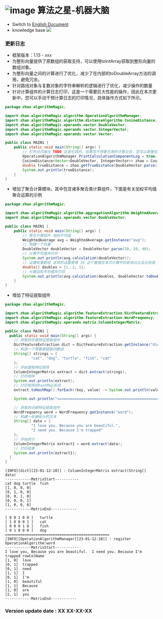 # ![image](https://user-images.githubusercontent.com/113756063/194830221-abe24fcc-484b-4769-b3b7-ec6d8138f436.png) 算法之星-机器大脑

- Switch to [English Document](https://github.com/BeardedManZhao/algorithmStar/blob/main/src_code/update/1.12_1.13.md)
- knowledge base
  <a href="https://github.com/BeardedManZhao/algorithmStar/blob/main/KnowledgeDocument/knowledge%20base-Chinese.md">
  <img src = "https://user-images.githubusercontent.com/113756063/194838003-7ad14dac-b38c-4b57-a942-ba58f00baaf7.png"/>
  </a>

### 更新日志

* 框架版本：1.13 - xxx
* 为整形向量提供了原数组的获取支持，可以使用toIntArray获取到整形向量的数组对象。
* 为整形向量之间的计算进行了优化，减少了在内部的toDoubleArray方法的调用，避免冗余。
* 针对路线对象与复数对象的字符串解析的逻辑进行了优化，减少操作的数量
* 针对计算组件的计算日志打印，这是一个需要巨大性能的操作，因此在本次更新中，您可以手动干预计算日志的打印情况，具体操作方式如下所示。

```java
package zhao.algorithmMagic;

import zhao.algorithmMagic.algorithm.OperationAlgorithmManager;
import zhao.algorithmMagic.algorithm.distanceAlgorithm.CosineDistance;
import zhao.algorithmMagic.operands.vector.DoubleVector;
import zhao.algorithmMagic.operands.vector.IntegerVector;
import zhao.algorithmMagic.operands.vector.Vector;

public class MAIN1 {
    public static void main(String[] args) {
        // 打开日志输出 TODO 这是可选的，如果您不想要无用的计算日志，您可以直接在这里设置为false或是不进行该参数的设置，该参数默认为false
        OperationAlgorithmManager.PrintCalculationComponentLog = true;
        CosineDistance<Vector<DoubleVector, IntegerVector>> zhao = CosineDistance.getInstance("zhao");
        double trueDistance = zhao.getTrueDistance(DoubleVector.parse(1.0, 2.0, 3.0, 4.0, 5.0), DoubleVector.parse(1.0, 2.0, 3.0, 4.0, 5.0));
        System.out.println(trueDistance);
    }
}
```

* 增加了聚合计算模块，其中包含诸多聚合类计算组件，下面是有关加权平均值聚合运算的示例

```java
package zhao.algorithmMagic;

import zhao.algorithmMagic.algorithm.aggregationAlgorithm.WeightedAverage;
import zhao.algorithmMagic.operands.vector.DoubleVector;

public class MAIN1 {
    public static void main(String[] args) {
        // 聚合计算组件 加权平均值
        WeightedAverage avg = WeightedAverage.getInstance("avg");
        // 构建一个向量
        DoubleVector doubleVector = DoubleVector.parse(20, 10, 40);
        // 计算平均值并打印
        System.out.println(avg.calculation(doubleVector));
        // 设置权重数组 这样的设置使得 10 这个数值在本次计算中的影响占比会比较高
        double[] doubles = {1, 2, 1};
        // 计算加权平均值并打印
        System.out.println(avg.calculation(doubles, doubleVector.toDoubleArray()));
    }
}
```

* 增加了特征提取组件

```java
package zhao.algorithmMagic;

import zhao.algorithmMagic.algorithm.featureExtraction.DictFeatureExtraction;
import zhao.algorithmMagic.algorithm.featureExtraction.WordFrequency;
import zhao.algorithmMagic.operands.matrix.ColumnIntegerMatrix;

public class MAIN1 {
  public static void main(String[] args) {
    // 获取到字典特征提取组件
    DictFeatureExtraction dict = DictFeatureExtraction.getInstance("dict");
    // 构造一个需要被提取的数组
    String[] strings = {
            "cat", "dog", "turtle", "fish", "cat"
    };
    // 开始提取特征矩阵
    ColumnIntegerMatrix extract = dict.extract(strings);
    // 打印矩阵
    System.out.println(extract);
    // 打印矩阵的hashMap形式
    extract.toHashMap().forEach((key, value) -> System.out.println(value.toString() + '\t' + key));

    System.out.println("================================================");

    // 获取到词频特征提取组件
    WordFrequency word = WordFrequency.getInstance("word");
    // 构建一些被统计的文本
    String[] data = {
            "I love you, Because you are beautiful.",
            "I need you. Because I'm trapped"
    };
    // 开始统计
    ColumnIntegerMatrix extract1 = word.extract(data);
    // 打印结果
    System.out.println(extract1);
  }
}
```

```
[INFO][dict][23-01-12:10]] : ColumnIntegerMatrix extract(String[] data)
------------MatrixStart-----------
cat	dog	turtle	fish	
[1, 0, 0, 0]
[0, 1, 0, 0]
[0, 0, 1, 0]
[0, 0, 0, 1]
[1, 0, 0, 0]
------------MatrixEnd------------

[ 0 0 1 0 0 ]	turtle
[ 1 0 0 0 1 ]	cat
[ 0 0 0 1 0 ]	fish
[ 0 1 0 0 0 ]	dog
================================================
[INFO][OperationAlgorithmManager][23-01-12:10]] : register OperationAlgorithm:word
------------MatrixStart-----------
I love you, Because you are beautiful.	I need you. Because I'm trapped	rowColName
[1, 0]	love
[0, 1]	trapped
[0, 1]	need
[1, 1]	I
[0, 1]	I'm
[1, 0]	beautiful
[1, 1]	Because
[1, 0]	are
[2, 1]	you
------------MatrixEnd------------
```

### Version update date : XX XX-XX-XX